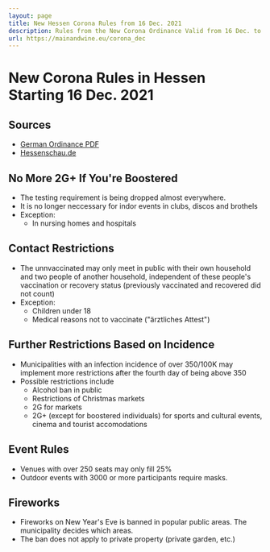 ```yaml
---
layout: page
title: New Hessen Corona Rules from 16 Dec. 2021
description: Rules from the New Corona Ordinance Valid from 16 Dec. to 13 Jan.
url: https://mainandwine.eu/corona_dec
--- 
```


# New Corona Rules in Hessen Starting 16 Dec. 2021

## Sources
- [German Ordinance PDF](https://www.hessen.de/sites/hessen.hessen.de/files/2021-12/lf_coschuv_stand_16.12.21.pdf)
- [Hessenschau.de](https://www.hessenschau.de/politik/hessens-neue-corona-regeln-fuer-ungeimpfte-und-in-hotspots-wird-es-noch-strenger,bouffier-corona-regeln-landtag-100.html)

## No More 2G+ If You're Boostered
- The testing requirement is being dropped almost everywhere.
- It is no longer neccessary for indor events in clubs, discos and brothels
- Exception:
  - In nursing homes and hospitals
  
## Contact Restrictions
- The unnvaccinated may only meet in public with their own household and two people of another household, independent of these people's vaccination or recovery status (previously vaccinated and recovered did not count)
- Exception:
  - Children under 18
  - Medical reasons not to vaccinate ("ärztliches Attest")

## Further Restrictions Based on Incidence
- Municipalities with an infection incidence of over 350/100K may implement more restrictions after the fourth day of being above 350
- Possible restrictions include
  - Alcohol ban in public
  - Restrictions of Christmas markets
  - 2G for markets
  - 2G+ (except for boostered individuals) for sports and cultural events, cinema and tourist accomodations

## Event Rules
- Venues with over 250 seats may only fill 25%
- Outdoor events with 3000 or more participants require masks.

## Fireworks
- Fireworks on New Year's Eve is banned in popular public areas. The municipality decides which areas.
- The ban does not apply to private property (private garden, etc.)



